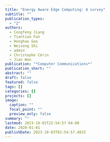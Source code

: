 ```yaml
---
title: "Energy Aware Edge Computing: A survey"
subtitle: ""
publication_types:
  - "2"
authors:
  - Congfeng Jiang
  - Tiantian Fan
  - Honghao Gao
  - Weisong Shi
  - admin
  - Christophe Cérin
  - Jian Wan
publication: "*Computer Communications*"
publication_short: ""
abstract: ""
draft: false
featured: false
tags: []
categories: []
projects: []
image:
  caption: ""
  focal_point: ""
  preview_only: false
summary: ""
lastmod: 2023-10-02T22:54:57-04:00
date: 2020-01-01
publishDate: 2023-10-03T02:54:57.483Z
---
```

